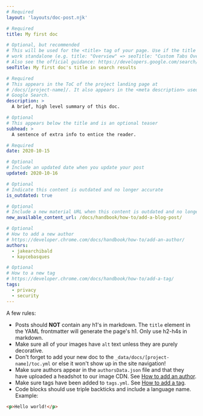 ```yaml
---
# Required
layout: 'layouts/doc-post.njk'

# Required
title: My first doc

# Optional, but recommended
# This will be used for the <title> tag of your page. Use if the title does not
# work standalone (e.g. title: "Overview" => seoTitle: "Custom Tabs Overview")
# Also see the official guidance: https://developers.google.com/search/docs/appearance/title-link
seoTitle: My first doc's title in search results

# Required
# This appears in the ToC of the project landing page at
# /docs/[project-name]/. It also appears in the <meta description> used in 
# Google Search.
description: >
  A brief, high level summary of this doc.

# Optional
# This appears below the title and is an optional teaser
subhead: >
  A sentence of extra info to entice the reader.

# Required
date: 2020-10-15

# Optional
# Include an updated date when you update your post
updated: 2020-10-16

# Optional
# Indicate this content is outdated and no longer accurate
is_outdated: true

# Optional
# Include a new material URL when this content is outdated and no longer accurate
new_available_content_url: /docs/handbook/how-to/add-a-blog-post/

# Optional
# How to add a new author
# https://developer.chrome.com/docs/handbook/how-to/add-an-author/
authors:
  - jakearchibald
  - kaycebasques

# Optional
# How to a new tag
# https://developer.chrome.com/docs/handbook/how-to/add-a-tag/
tags:
  - privacy
  - security
---
```


A few rules:

- Posts should **NOT** contain any h1's in markdown. The `title` element in the
  YAML frontmatter will generate the page's h1. Only use h2-h4s in markdown.
- Make sure all of your images have `alt` text unless they are purely
  decorative.
- Don't forget to add your new doc to the `_data/docs/[project-name]/toc.yml` or
  else it won't show up in the site navigation!
- Make sure authors appear in the `authorsData.json` file and that they have
  uploaded a headshot to our image CDN. See [How to add an author](/docs/handbook/how-to/add-an-author/).
- Make sure tags have been added to `tags.yml`. See [How to add a tag](/docs/handbook/how-to/add-a-tag/).
- Code blocks should use triple backticks and include a language name. Example:

```html
<p>Hello world!</p>
```
